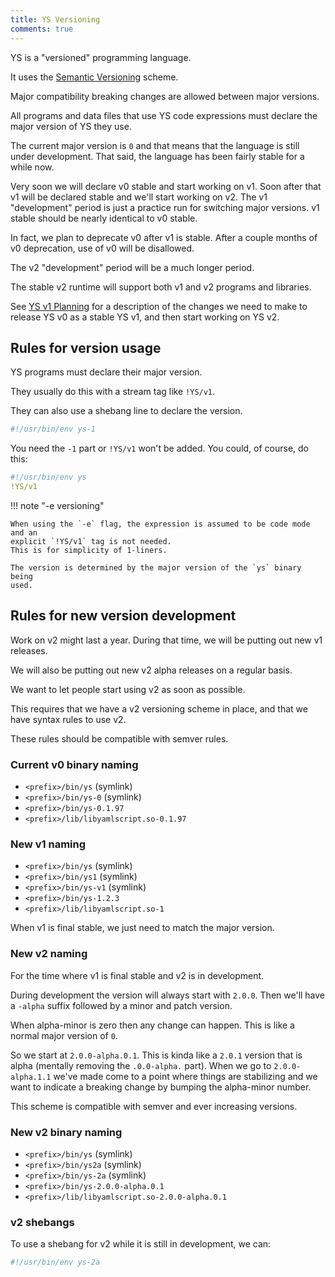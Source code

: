 ```yaml
---
title: YS Versioning
comments: true
---
```



YS is a "versioned" programming language.

It uses the [Semantic Versioning](https://semver.org/) scheme.

Major compatibility breaking changes are allowed between major versions.

All programs and data files that use YS code expressions must declare the major
version of YS they use.

The current major version is `0` and that means that the language is still
under development.
That said, the language has been fairly stable for a while now.

Very soon we will declare v0 stable and start working on v1.
Soon after that v1 will be declared stable and we'll start working on v2.
The v1 "development" period is just a practice run for switching major versions.
v1 stable should be nearly identical to v0 stable.

In fact, we plan to deprecate v0 after v1 is stable.
After a couple months of v0 deprecation, use of v0 will be disallowed.

The v2 "development" period will be a much longer period.

The stable v2 runtime will support both v1 and v2 programs and libraries.

See [YS v1 Planning](v1-planning.md) for a description of the changes we need to
make to release YS v0 as a stable YS v1, and then start working on YS v2.


## Rules for version usage

YS programs must declare their major version.

They usually do this with a stream tag like `!YS/v1`.

They can also use a shebang line to declare the version.

```yaml
#!/usr/bin/env ys-1
```

You need the `-1` part or `!YS/v1` won't be added.
You could, of course, do this:

```yaml
#!/usr/bin/env ys
!YS/v1
```

!!! note "-e versioning"

    When using the `-e` flag, the expression is assumed to be code mode and an
    explicit `!YS/v1` tag is not needed.
    This is for simplicity of 1-liners.

    The version is determined by the major version of the `ys` binary being
    used.


## Rules for new version development

Work on v2 might last a year.
During that time, we will be putting out new v1 releases.

We will also be putting out new v2 alpha releases on a regular basis.

We want to let people start using v2 as soon as possible.

This requires that we have a v2 versioning scheme in place, and that we have
syntax rules to use v2.

These rules should be compatible with semver rules.


### Current v0 binary naming

* `<prefix>/bin/ys` (symlink)
* `<prefix>/bin/ys-0` (symlink)
* `<prefix>/bin/ys-0.1.97`
* `<prefix>/lib/libyamlscript.so-0.1.97`


### New v1 naming

* `<prefix>/bin/ys` (symlink)
* `<prefix>/bin/ys1` (symlink)
* `<prefix>/bin/ys-v1` (symlink)
* `<prefix>/bin/ys-1.2.3`
* `<prefix>/lib/libyamlscript.so-1`

When v1 is final stable, we just need to match the major version.


### New v2 naming

For the time where v1 is final stable and v2 is in development.

During development the version will always start with `2.0.0`.
Then we'll have a `-alpha` suffix followed by a minor and patch version.

When alpha-minor is zero then any change can happen.
This is like a normal major version of `0`.

So we start at `2.0.0-alpha.0.1`.
This is kinda like a `2.0.1` version that is alpha (mentally removing the
`.0.0-alpha.` part).
When we go to `2.0.0-alpha.1.1` we've made come to a point where things are
stabilizing and we want to indicate a breaking change by bumping the alpha-minor
number.

This scheme is compatible with semver and ever increasing versions.


### New v2 binary naming

* `<prefix>/bin/ys` (symlink)
* `<prefix>/bin/ys2a` (symlink)
* `<prefix>/bin/ys-2a` (symlink)
* `<prefix>/bin/ys-2.0.0-alpha.0.1`
* `<prefix>/lib/libyamlscript.so-2.0.0-alpha.0.1`


### v2 shebangs

To use a shebang for v2 while it is still in development, we can:

```yaml
#!/usr/bin/env ys-2a
```
